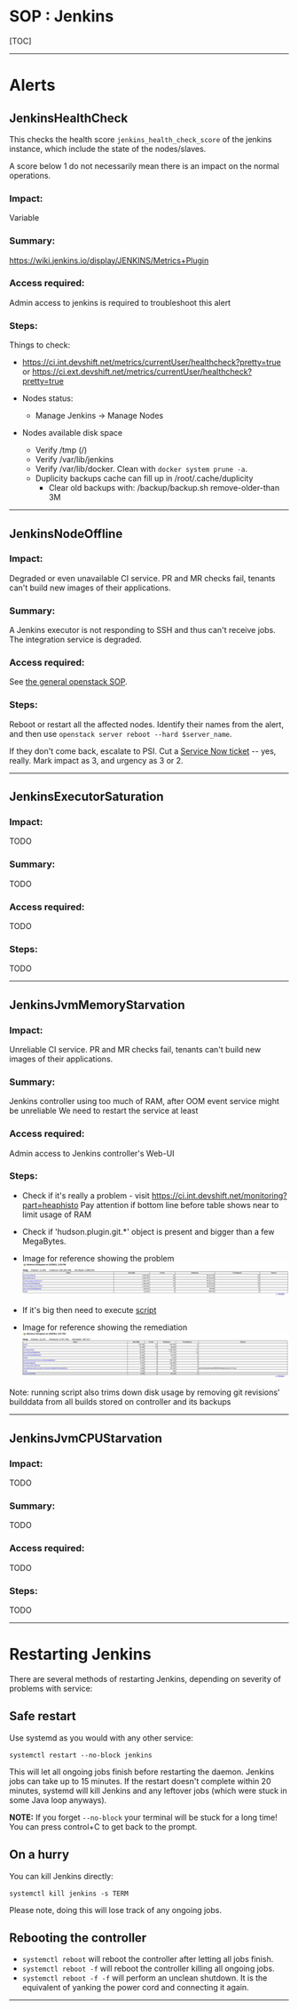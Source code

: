 # SOP : Jenkins

[TOC]

---

# Alerts

## JenkinsHealthCheck

This checks the health score `jenkins_health_check_score` of the jenkins instance, which include the state of the nodes/slaves.

A score below 1 do not necessarily mean there is an impact on the normal operations.

### Impact:

Variable

### Summary:

https://wiki.jenkins.io/display/JENKINS/Metrics+Plugin

### Access required:

Admin access to jenkins is required to troubleshoot this alert

### Steps:

Things to check:
- https://ci.int.devshift.net/metrics/currentUser/healthcheck?pretty=true or https://ci.ext.devshift.net/metrics/currentUser/healthcheck?pretty=true
- Nodes status:
  - Manage Jenkins -> Manage Nodes

- Nodes available disk space
  - Verify /tmp (/) 
  - Verify /var/lib/jenkins
  - Verify /var/lib/docker. Clean with `docker system prune -a`.
  - Duplicity backups cache can fill up in /root/.cache/duplicity
    - Clear old backups with: /backup/backup.sh remove-older-than 3M

---

## JenkinsNodeOffline

### Impact:

Degraded or even unavailable CI service. PR and MR checks fail,
tenants can't build new images of their applications.

### Summary:

A Jenkins executor is not responding to SSH and thus can't receive
jobs. The integration service is degraded.

### Access required:

See [the general openstack SOP](openstack-ci-int.md).

### Steps:

Reboot or restart all the affected nodes. Identify their names from
the alert, and then use `openstack server reboot --hard $server_name`.

If they don't come back, escalate to PSI. Cut a [Service Now
ticket](https://redhat.service-now.com/help?id=sc_cat_item&sys_id=4c66fd3a1bfbc4d0ebbe43f8bc4bcb6a)
-- yes, really. Mark impact as 3, and urgency as 3 or 2.

---

## JenkinsExecutorSaturation

### Impact:

TODO

### Summary:

TODO

### Access required:

TODO

### Steps:

TODO

---

## JenkinsJvmMemoryStarvation

### Impact:

Unreliable CI service. PR and MR checks fail,
tenants can't build new images of their applications.

### Summary:

Jenkins controller using too much of RAM, after OOM event service might be unreliable
We need to restart the service at least

### Access required:

Admin access to Jenkins controller's Web-UI

### Steps:

- Check if it's really a problem - visit https://ci.int.devshift.net/monitoring?part=heaphisto
Pay attention if bottom line before table shows near to limit usage of RAM

- Check if 'hudson.plugin.git.*' object is present and bigger than a few MegaBytes. 
- Image for reference showing the problem ![before running script](images/ci-int-memory-histogram-before-script-screenshot.png)
- If it's big then need to execute [script](https://plugins.jenkins.io/git/#plugin-content-remove-git-plugin-buildsbybranch-builddata-script)
- Image for reference showing the remediation ![before running script](images/ci-int-memory-histogram-after-script-screenshot.png)

Note: running script also trims down disk usage by removing git revisions' builddata from all builds stored on controller and its backups

---

## JenkinsJvmCPUStarvation

### Impact:

TODO

### Summary:

TODO

### Access required:

TODO

### Steps:

TODO

---

# Restarting Jenkins

There are several methods of restarting Jenkins, depending on severity of problems with service:

## Safe restart

Use systemd as you would with any other service:

``` shell
systemctl restart --no-block jenkins
```

This will let all ongoing jobs finish before restarting the
daemon. Jenkins jobs can take up to 15 minutes. If the restart doesn't
complete within 20 minutes, systemd will kill Jenkins and any leftover
jobs (which were stuck in some Java loop anyways).

**NOTE:** If you forget `--no-block` your terminal will be stuck for a
long time! You can press control+C to get back to the prompt.

## On a hurry

You can kill Jenkins directly:

``` shell
systemctl kill jenkins -s TERM
```

Please note, doing this will lose track of any ongoing jobs.

## Rebooting the controller

* `systemctl reboot` will reboot the controller after letting all jobs
  finish.
* `systemctl reboot -f` will reboot the controller killing all ongoing
  jobs.
* `systemctl reboot -f -f` will perform an unclean shutdown. It is the
  equivalent of yanking the power cord and connecting it again.
---
